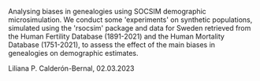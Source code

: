 Analysing biases in genealogies using SOCSIM demographic microsimulation.
We conduct some 'experiments' on synthetic populations, simulated using the 'rsocsim' package and data for Sweden retrieved from the Human Fertility Database (1891-2021) and the Human Mortality Database (1751-2021), to assess the effect of the main biases in genealogies on demographic estimates.

Liliana P. Calderón-Bernal, 02.03.2023